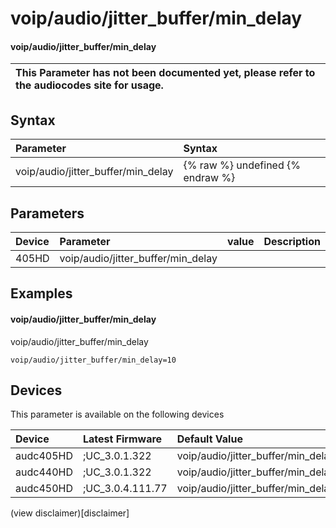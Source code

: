﻿---
description: voip/audio/jitter_buffer/min_delay
search: false
---

# voip/audio/jitter_buffer/min_delay

#### voip/audio/jitter_buffer/min_delay


| This Parameter has not been documented yet, please refer to the audiocodes site for usage.  |
| :--- |

## Syntax
| Parameter | Syntax |
| :--- | :--- |
|voip/audio/jitter_buffer/min_delay | {% raw %} undefined {% endraw %} |

## Parameters
|Device|Parameter|value|Description|
|:---|:---|:---|:---|
| 405HD | voip/audio/jitter_buffer/min_delay |  |  |

## Examples
#### voip/audio/jitter_buffer/min_delay

voip/audio/jitter_buffer/min_delay

```
voip/audio/jitter_buffer/min_delay=10
```

## Devices
This parameter is available on the following devices

| Device | Latest Firmware | Default Value |
|:---|:---|:---|
| audc405HD | ;UC_3.0.1.322 | voip/audio/jitter_buffer/min_delay=10 
| audc440HD | ;UC_3.0.1.322 | voip/audio/jitter_buffer/min_delay=10 
| audc450HD | ;UC_3.0.4.111.77 | voip/audio/jitter_buffer/min_delay=10 

(view disclaimer)[disclaimer]
